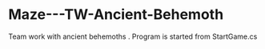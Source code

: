 # Maze---TW-Ancient-Behemoth
Team work with ancient behemoths
.
Program is started from StartGame.cs